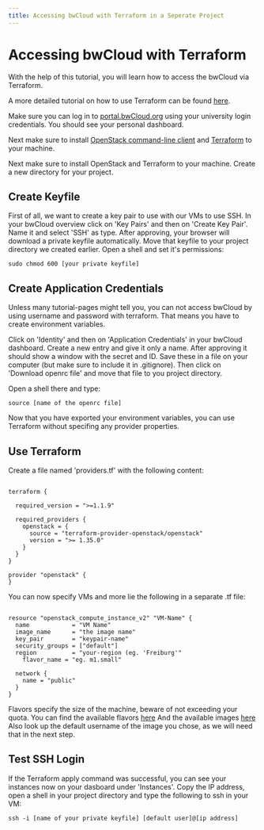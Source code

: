 ```yaml
---
title: Accessing bwCloud with Terraform in a Seperate Project
---
```

# Accessing bwCloud with Terraform
With the help of this tutorial, you will learn how to access the bwCloud via Terraform.

A more detailed tutorial on how to use Terraform can be found [here](https://docs.google.com/presentation/d/1Pp5o8z4gUGVZ-odzbg2fYT7NHZ30lqGYMqtrqjDAmzI/edit#slide=id.p).

Make sure you can log in to [portal.bwCloud.org](portal.bwCloud.org) using your university login credentials.
You should see your personal dashboard.

Next make sure to install [OpenStack command-line client](https://docs.openstack.org/python-openstackclient/latest/) and [Terraform](https://terraform.io) to your machine.

Next make sure to install OpenStack and Terraform to your machine.
Create a new directory for your project.

## Create Keyfile
First of all, we want to create a key pair to use with our VMs to use SSH.
In your bwCloud overview click on 'Key Pairs' and then on 'Create Key Pair'. Name it and select 'SSH' as type.
After approving, your browser will download a private keyfile automatically. Move that keyfile to your project directory we created earlier. Open a shell and set it's permissions:

`sudo chmod 600 [your private keyfile]`

## Create Application Credentials
Unless many tutorial-pages might tell you, you can not access bwCloud by using username and password with terraform. That means you have to create environment variables.

Click on 'Identity' and then on 'Application Credentials' in your bwCloud dashboard. Create a new entry and give it only a name. After approving it should show a window with the secret and ID. Save these in a file on your computer (but make sure to include it in .gitignore). Then click on 'Download openrc file' and move that file to you project directory.

Open a shell there and type:

`source [name of the openrc file]`

Now that you have exported your environment variables, you can use Terraform without specifing any provider properties.

## Use Terraform

Create a file named 'providers.tf' with the following content:

```hc1

terraform {

  required_version = ">=1.1.9"

  required_providers {
    openstack = {
      source = "terraform-provider-openstack/openstack"
      version = ">= 1.35.0"
    }
  }
}

provider "openstack" {
}
```

You can now specify VMs and more lie the following in a separate .tf file:

```hc1

resource "openstack_compute_instance_v2" "VM-Name" {
  name            = "VM Name"
  image_name      = "the image name"
  key_pair        = "keypair-name"
  security_groups = ["default"]
  region          = "your-region (eg. 'Freiburg'"
	flavor_name = "eg. m1.small"

  network {
    name = "public"
  }
}
```
Flavors specify the size of the machine, beware of not exceeding your quota.
You can find the available flavors [here](https://www.bw-cloud.org/de/bwcloud_scope/flavors)
And the available images [here](https://www.bw-cloud.org/de/bwcloud_scope/images)
Also look up the default username of the image you chose, as we will need that in the next step.

## Test SSH Login

If the Terraform apply command was successful, you can see your instances now on your dasboard under 'Instances'.
Copy the IP address, open a shell in your project directory and type the following to ssh in your VM:

`ssh -i [name of your private keyfile] [default user]@[ip address]`
